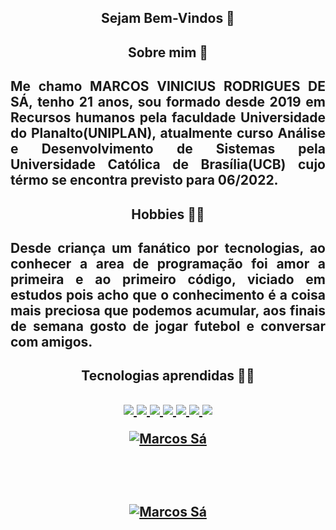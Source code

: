 <h2 align="center">Sejam Bem-Vindos 👋 <h2/>
  
 <h2 align="center">Sobre mim 🧒<h2/>
 
<p align="justify">
    Me chamo MARCOS VINICIUS RODRIGUES DE SÁ, tenho 21 anos, sou formado desde 2019 em Recursos humanos pela faculdade Universidade do Planalto(UNIPLAN), atualmente curso Análise e Desenvolvimento de Sistemas pela Universidade Católica de Brasília(UCB) cujo térmo se encontra previsto para 06/2022.
<p/>
   
<h2 align="center">Hobbies 🧑‍💻 <h2/>
<p align="justify">
   Desde criança um fanático por tecnologias, ao conhecer a area de programação foi amor a primeira e ao primeiro código, viciado em estudos pois acho que o conhecimento é a coisa mais preciosa que podemos acumular, aos finais de semana gosto de jogar futebol e conversar com amigos.
<p>
  
<h2 align="center">Tecnologias aprendidas 👩‍💻<h2/>
  
<p align="center">
<a href="https://www.w3.org/html/" target="_blank"> <img src="https://img.icons8.com/color/48/000000/html-5.png"/> </a> 
<a href="https://www.w3schools.com/css/" target="_blank"> <img src="https://img.icons8.com/color/48/000000/css3.png"/> </a>
<a href="https://reactjs.org/" target="_blank"> <img src="https://img.icons8.com/color/48/000000/sass.png"/> </a>
<a href="https://reactjs.org/" target="_blank"> <img src="https://img.icons8.com/color/48/000000/bootstrap.png"/> </a>
<a href="https://git-scm.com/" target="_blank"> <img src="https://img.icons8.com/color/48/000000/git.png"/> </a>  
 <a href="https://reactjs.org/" target="_blank"> <img src="https://img.icons8.com/color/48/000000/react-native.png"/> </a>  
 <a href="https://reactjs.org/" target="_blank"> <img src="https://img.icons8.com/color/48/000000/java.png"/> </a>
 <p/>
  
 <p align="center">
<a href="https://github.com/vrsmarcos00/github-readme-streak-stats">
<img title="🔥 Get streak stats for your profile at git.io/streak-stats" alt="Marcos Sá" src="https://github-readme-streak-stats.herokuapp.com/?user=vrsmarcos00&theme=black-ice&hide_border=true&stroke=0000&background=060A0CD0"/>
    </a>
</p>
  
  <br> <br>
  
<p align="center">
<a href="https://github.com/vrsmarcos00/github-readme-stats"><img alt="Marcos Sá" src="https://github-readme-stats.vercel.app/api/top-langs/?username=vrsmarcos00&langs_count=8&count_private=true&layout=compact&theme=react&hide_border=true&bg_color=0D1117" /></a>
</p>





  


